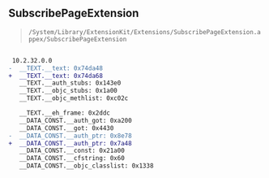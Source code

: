 ## SubscribePageExtension

> `/System/Library/ExtensionKit/Extensions/SubscribePageExtension.appex/SubscribePageExtension`

```diff

 10.2.32.0.0
-  __TEXT.__text: 0x74da48
+  __TEXT.__text: 0x74da68
   __TEXT.__auth_stubs: 0x143e0
   __TEXT.__objc_stubs: 0x1a00
   __TEXT.__objc_methlist: 0xc02c

   __TEXT.__eh_frame: 0x2ddc
   __DATA_CONST.__auth_got: 0xa200
   __DATA_CONST.__got: 0x4430
-  __DATA_CONST.__auth_ptr: 0x8e78
+  __DATA_CONST.__auth_ptr: 0x7a48
   __DATA_CONST.__const: 0x21a00
   __DATA_CONST.__cfstring: 0x60
   __DATA_CONST.__objc_classlist: 0x1338

```
